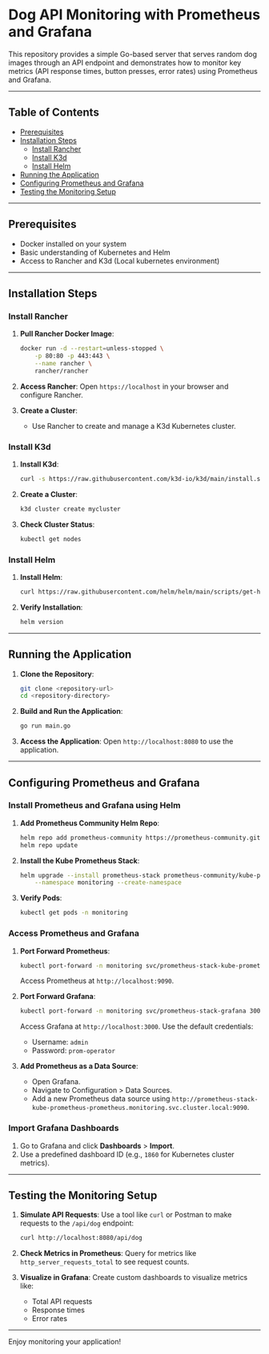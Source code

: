# Dog API Monitoring with Prometheus and Grafana

This repository provides a simple Go-based server that serves random dog images through an API endpoint and demonstrates how to monitor key metrics (API response times, button presses, error rates) using Prometheus and Grafana.

---

## Table of Contents

- [Prerequisites](#prerequisites)
- [Installation Steps](#installation-steps)
  - [Install Rancher](#install-rancher)
  - [Install K3d](#install-k3d)
  - [Install Helm](#install-helm)
- [Running the Application](#running-the-application)
- [Configuring Prometheus and Grafana](#configuring-prometheus-and-grafana)
- [Testing the Monitoring Setup](#testing-the-monitoring-setup)

---

## Prerequisites

- Docker installed on your system
- Basic understanding of Kubernetes and Helm
- Access to Rancher and K3d (Local kubernetes environment)

---

## Installation Steps

### Install Rancher

1. **Pull Rancher Docker Image**:
   ```bash
   docker run -d --restart=unless-stopped \
       -p 80:80 -p 443:443 \
       --name rancher \
       rancher/rancher
   ```

2. **Access Rancher**:
   Open `https://localhost` in your browser and configure Rancher.

3. **Create a Cluster**:
   - Use Rancher to create and manage a K3d Kubernetes cluster.

### Install K3d

1. **Install K3d**:
   ```bash
   curl -s https://raw.githubusercontent.com/k3d-io/k3d/main/install.sh | bash
   ```

2. **Create a Cluster**:
   ```bash
   k3d cluster create mycluster
   ```

3. **Check Cluster Status**:
   ```bash
   kubectl get nodes
   ```

### Install Helm

1. **Install Helm**:
   ```bash
   curl https://raw.githubusercontent.com/helm/helm/main/scripts/get-helm-3 | bash
   ```

2. **Verify Installation**:
   ```bash
   helm version
   ```

---

## Running the Application

1. **Clone the Repository**:
   ```bash
   git clone <repository-url>
   cd <repository-directory>
   ```

2. **Build and Run the Application**:
   ```bash
   go run main.go
   ```

3. **Access the Application**:
   Open `http://localhost:8080` to use the application.

---

## Configuring Prometheus and Grafana

### Install Prometheus and Grafana using Helm

1. **Add Prometheus Community Helm Repo**:
   ```bash
   helm repo add prometheus-community https://prometheus-community.github.io/helm-charts
   helm repo update
   ```

2. **Install the Kube Prometheus Stack**:
   ```bash
   helm upgrade --install prometheus-stack prometheus-community/kube-prometheus-stack \
       --namespace monitoring --create-namespace
   ```

3. **Verify Pods**:
   ```bash
   kubectl get pods -n monitoring
   ```

### Access Prometheus and Grafana

1. **Port Forward Prometheus**:
   ```bash
   kubectl port-forward -n monitoring svc/prometheus-stack-kube-prometheus-prometheus 9090:9090
   ```
   Access Prometheus at `http://localhost:9090`.

2. **Port Forward Grafana**:
   ```bash
   kubectl port-forward -n monitoring svc/prometheus-stack-grafana 3000:80
   ```
   Access Grafana at `http://localhost:3000`. Use the default credentials:
   - Username: `admin`
   - Password: `prom-operator`

3. **Add Prometheus as a Data Source**:
   - Open Grafana.
   - Navigate to Configuration > Data Sources.
   - Add a new Prometheus data source using `http://prometheus-stack-kube-prometheus-prometheus.monitoring.svc.cluster.local:9090`.

### Import Grafana Dashboards

1. Go to Grafana and click **Dashboards** > **Import**.
2. Use a predefined dashboard ID (e.g., `1860` for Kubernetes cluster metrics).

---

## Testing the Monitoring Setup

1. **Simulate API Requests**:
   Use a tool like `curl` or Postman to make requests to the `/api/dog` endpoint:
   ```bash
   curl http://localhost:8080/api/dog
   ```

2. **Check Metrics in Prometheus**:
   Query for metrics like `http_server_requests_total` to see request counts.

3. **Visualize in Grafana**:
   Create custom dashboards to visualize metrics like:
   - Total API requests
   - Response times
   - Error rates

---

Enjoy monitoring your application!
